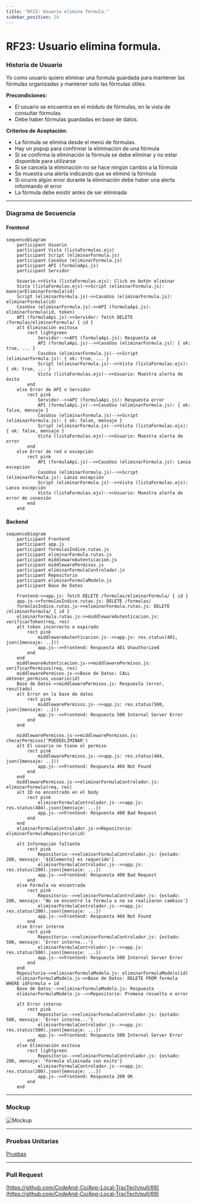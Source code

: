 ```yaml
---
title: "RF23: Usuario elimina fórmula."  
sidebar_position: 24
---
```


# RF23: Usuario elimina formula.

### Historia de Usuario

Yo como usuario quiero eliminar una formula guardada para mantener las fórmulas organizadas y mantener solo las fórmulas útiles.

  **Precondiciones:**
  - El usuario se encuentra en el módulo de fórmulas, en la vista de consultar fórmulas.
  - Debe haber fórmulas guardadas en base de datos.

  **Criterios de Aceptación:**
  - La fórmula se elimina desde el menú de fórmulas.
  - Hay un popup para confirmar la eliminación de una fórmula
  - Si se confirma la eliminación la fórmula se debe eliminar y no estar disponible para utilizarse
  - Si se cancela la eliminación no se hace ningún cambio a la fórmula
  - Se muestra una alerta indicando que se eliminó la fórmula
  - Si ocurre algún error durante la eliminación debe haber una alerta informando el error
  - La fórmula debe existir antes de ser eliminada
  
---

### Diagrama de Secuencia

#### Frontend
```mermaid
sequenceDiagram
    participant Usuario
    participant Vista (listaFormulas.ejs)
    participant Script (eliminarFormula.js)
    participant CasoUso (eliminarFormula.js)
    participant API (formulaApi.js)
    participant Servidor

    Usuario->>Vista (listaFormulas.ejs): Click en botón eliminar
    Vista (listaFormulas.ejs)->>Script (eliminarFormula.js): manejarEliminarFormula(id)
    Script (eliminarFormula.js)->>CasoUso (eliminarFormula.js): eliminarFormula(id)
    CasoUso (eliminarFormula.js)->>API (formulaApi.js): eliminarFormula(id, token)
    API (formulaApi.js)->>Servidor: fetch DELETE /formulas/eliminarFormula/ { id }
    alt Eliminación exitosa
        rect lightgreen
            Servidor-->>API (formulaApi.js): Respuesta ok
            API (formulaApi.js)-->>CasoUso (eliminarFormula.js): { ok: true, ... }
            CasoUso (eliminarFormula.js)-->>Script (eliminarFormula.js): { ok: true, ... }
            Script (eliminarFormula.js)-->>Vista (listaFormulas.ejs): { ok: true, ... }
            Vista (listaFormulas.ejs)-->>Usuario: Muestra alerta de éxito
        end
    else Error de API o Servidor
        rect pink
            Servidor-->>API (formulaApi.js): Respuesta error
            API (formulaApi.js)-->>CasoUso (eliminarFormula.js): { ok: false, mensaje }
            CasoUso (eliminarFormula.js)-->>Script (eliminarFormula.js): { ok: false, mensaje }
            Script (eliminarFormula.js)-->>Vista (listaFormulas.ejs): { ok: false, mensaje }
            Vista (listaFormulas.ejs)-->>Usuario: Muestra alerta de error
        end
    else Error de red o excepción
        rect pink
            API (formulaApi.js)-->>CasoUso (eliminarFormula.js): Lanza excepción
            CasoUso (eliminarFormula.js)-->>Script (eliminarFormula.js): Lanza excepción
            Script (eliminarFormula.js)-->>Vista (listaFormulas.ejs): Lanza excepción
            Vista (listaFormulas.ejs)-->>Usuario: Muestra alerta de error de conexión
        end
    end
```

#### Backend

```mermaid
sequenceDiagram
    participant Frontend
    participant app.js
    participant formulasIndice.rutas.js
    participant eliminarFormula.rutas.js
    participant middlewareAutenticacion.js
    participant middlewarePermisos.js
    participant eliminarFormulaControlador.js
    participant Repositorio
    participant eliminarFormulaModelo.js
    participant Base de Datos

    Frontend->>app.js: fetch DELETE /formulas/eliminarFormula/ { id }
    app.js->>formulasIndice.rutas.js: DELETE /formulas/
    formulasIndice.rutas.js->>eliminarFormula.rutas.js: DELETE /eliminarFormula/ { id }
    eliminarFormula.rutas.js->>middlewareAutenticacion.js: verificarToken(req, res)
    alt token incorrecto o expirado
        rect pink
            middlewareAutenticacion.js-->>app.js: res.status(401, json({mensaje: ..}))
            app.js-->>Frontend: Respuesta 401 Unauthorized
        end
    end
    middlewareAutenticacion.js->>middlewarePermisos.js: verificarPermisos(req, res)
    middlewarePermisos.js->>Base de Datos: CALL obtener_permisos_usuario(id)
    Base de Datos->>middlewarePermisos.js: Respuesta (error, resultado)
    alt Error en la base de datos
        rect pink
            middlewarePermisos.js-->>app.js: res.status(500, json({mensaje: ..}))
            app.js-->>Frontend: Respuesta 500 Internal Server Error
        end
    end
    
    middlewarePermisos.js->>middlewarePermisos.js: checarPermisos('PUEDEELIMINAR')
    alt El usuario no tiene el permiso
        rect pink
            middlewarePermisos.js-->>app.js: res.status(404, json({mensaje: ..}))
            app.js-->>Frontend: Respuesta 404 Not Found
        end
    end
    middlewarePermisos.js->>eliminarFormulaControlador.js: eliminarFormula(req, res)
    alt ID no encontrado en el body
        rect pink
            eliminarFormulaControlador.js-->>app.js: res.status(404).json({mensaje: ...})
            app.js-->>Frontend: Respuesta 400 Bad Request
        end
    end
    eliminarFormulaControlador.js->>Repositorio: eliminarFormulaRepositorio(id)

    alt Información faltante
        rect pink
            Repositorio-->>eliminarFormulaControlador.js: {estado: 200, mensaje: '${Elemento} es requerido'}
            eliminarFormulaControlador.js-->>app.js: res.status(200).json({mensaje: ...})
            app.js-->>Frontend: Respuesta 400 Bad Request
        end
    else Fórmula no encontrada
        rect pink
            Repositorio-->>eliminarFormulaControlador.js: {estado: 200, mensaje: 'No se encontró la fórmula o no se realizaron cambios'}
            eliminarFormulaControlador.js-->>app.js: res.status(200).json({mensaje: ...})
            app.js-->>Frontend: Respuesta 404 Not Found
        end
    else Error interno
        rect pink
            Repositorio-->>eliminarFormulaControlador.js: {estado: 500, mensaje: 'Error interno...'}
            eliminarFormulaControlador.js-->>app.js: res.status(500).json({mensaje: ...})
            app.js-->>Frontend: Respuesta 500 Internal Server Error
        end
    end
    Repositorio->>eliminarFormulaModelo.js: eliminarFormulaModelo(id)
    eliminarFormulaModelo.js->>Base de Datos: DELETE FROM formula WHERE idFormula = id
    Base de Datos-->>eliminarFormulaModelo.js: Respuesta
    eliminarFormulaModelo.js-->>Repositorio: Promesa resuelta o error

    alt Error interno
        rect pink
            Repositorio-->>eliminarFormulaControlador.js: {estado: 500, mensaje: 'Error interno...'}
            eliminarFormulaControlador.js-->>app.js: res.status(500).json({mensaje: ...})
            app.js-->>Frontend: Respuesta 500 Internal Server Error
        end
    else Eliminación exitosa
        rect lightgreen
            Repositorio-->>eliminarFormulaControlador.js: {estado: 200, mensaje: 'Fórmula eliminada con éxito'}
            eliminarFormulaControlador.js-->>app.js: res.status(200).json({mensaje: ...})
            app.js-->>Frontend: Respuesta 200 OK
        end
    end
```
---

### Mockup

![Mockup](./mockups/MockupFormulas.png)

---

### Pruebas Unitarias 



[Pruebas](https://docs.google.com/spreadsheets/d/1W-JW32dTsfI22-Yl5LydMhiu-oXHH_xo3hWvK6FHeLw/edit?gid=1374043065#gid=1374043065)

---

### Pull Request
[https://github.com/CodeAnd-Co/App-Local-TracTech/pull/69](https://github.com/CodeAnd-Co/App-Local-TracTech/pull/69)
